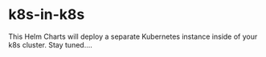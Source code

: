# k8s-in-k8s

This Helm Charts will deploy a separate Kubernetes instance inside of your k8s cluster. Stay tuned....
